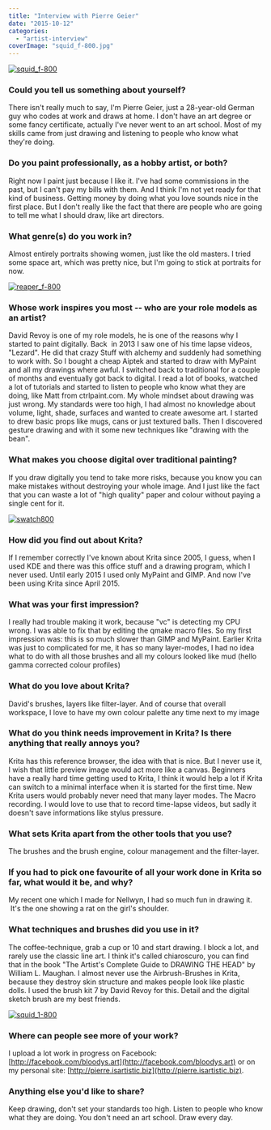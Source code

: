 ```yaml
---
title: "Interview with Pierre Geier"
date: "2015-10-12"
categories: 
  - "artist-interview"
coverImage: "squid_f-800.jpg"
---
```


[![squid_f-800](/images/posts/2015/squid_f-800.jpg)](https://krita.org/wp-content/uploads/2015/10/squid_f.jpg)

### Could you tell us something about yourself?

There isn't really much to say, I'm Pierre Geier, just a 28-year-old German guy who codes at work and draws at home. I don't have an art degree or some fancy certificate, actually I've never went to an art school. Most of my skills came from just drawing and listening to people who know what they're doing.

### Do you paint professionally, as a hobby artist, or both?

Right now I paint just because I like it. I've had some commissions in the past, but I can't pay my bills with them. And I think I'm not yet ready for that kind of business. Getting money by doing what you love sounds nice in the first place. But I don't really like the fact that there are people who are going to tell me what I should draw, like art directors.

### What genre(s) do you work in?

Almost entirely portraits showing women, just like the old masters. I tried some space art, which was pretty nice, but I'm going to stick at portraits for now.

[![reaper_f-800](/images/posts/2015/reaper_f-800.jpg)](https://krita.org/wp-content/uploads/2015/10/reaper_f.jpg)

### Whose work inspires you most -- who are your role models as an artist?

David Revoy is one of my role models, he is one of the reasons why I started to paint digitally. Back  in 2013 I saw one of his time lapse videos, "Lezard". He did that crazy Stuff with alchemy and suddenly had something to work with. So I bought a cheap Aiptek and started to draw with MyPaint  and all my drawings where awful. I switched back to traditional for a couple of months and eventually got back to digital. I read a lot of books, watched a lot of tutorials and started to listen to people who know what they are doing, like Matt from ctrlpaint.com. My whole mindset about drawing was just wrong. My standards were too high, I had almost no knowledge about volume, light, shade, surfaces and wanted to create awesome art. I started to drew basic props like mugs, cans or just textured balls. Then I discovered gesture drawing and with it some new techniques like "drawing with the bean".

### What makes you choose digital over traditional painting?

If you draw digitally you tend to take more risks, because you know you can make mistakes without destroying your whole image. And I just like the fact that you can waste a lot of "high quality" paper and colour without paying a single cent for it.

[![swatch800](/images/posts/2015/swatch800.png)](https://krita.org/wp-content/uploads/2015/10/swatch.png)

### How did you find out about Krita?

If I remember correctly I've known about Krita since 2005, I guess, when I used KDE and there was this office stuff and a drawing program, which I never used. Until early 2015 I used only MyPaint and GIMP. And now I've been using Krita since April 2015.

### What was your first impression?

I really had trouble making it work, because "vc" is detecting my CPU wrong. I was able to fix that by editing the qmake macro files. So my first impression was: this is so much slower than GIMP and MyPaint. Earlier Krita was just to complicated for me, it has so many layer-modes, I had no idea what to do with all those brushes and all my colours looked like mud (hello gamma corrected colour profiles)

### What do you love about Krita?

David's brushes, layers like filter-layer. And of course that overall workspace, I love to have my own colour palette any time next to my image

### What do you think needs improvement in Krita? Is there anything that really annoys you?

Krita has this reference browser, the idea with that is nice. But I never use it, I wish that little preview image would act more like a canvas. Beginners have a really hard time getting used to Krita, I think it would help a lot if Krita can switch to a minimal interface when it is started for the first time. New Krita users would probably never need that many layer modes. The Macro recording. I would love to use that to record time-lapse videos, but sadly it doesn't save informations like stylus pressure.

### What sets Krita apart from the other tools that you use?

The brushes and the brush engine, colour management and the filter-layer.

### If you had to pick one favourite of all your work done in Krita so far, what would it be, and why?

My recent one which I made for Nellwyn, I had so much fun in drawing it.  It's the one showing a rat on the girl's shoulder.

### What techniques and brushes did you use in it?

The coffee-technique, grab a cup or 10 and start drawing. I block a lot, and rarely use the classic line art. I think it's called chiaroscuro, you can find that in the book "The Artist's Complete Guide to DRAWING THE HEAD" by William L. Maughan. I almost never use the Airbrush-Brushes in Krita, because they destroy skin structure and makes people look like plastic dolls. I used the brush kit 7 by David Revoy for this. Detail and the digital sketch brush are my best friends.

[![squid_1-800](/images/posts/2015/squid_1-800.jpg)](https://krita.org/wp-content/uploads/2015/10/squid_1.jpg)

### Where can people see more of your work?

I upload a lot work in progress on Facebook: [http://facebook.com/bloodys.art](http://facebook.com/bloodys.art) or on my personal site: [http://pierre.isartistic.biz](http://pierre.isartistic.biz).

### Anything else you'd like to share?

Keep drawing, don't set your standards too high. Listen to people who know what they are doing. You don't need an art school. Draw every day.

